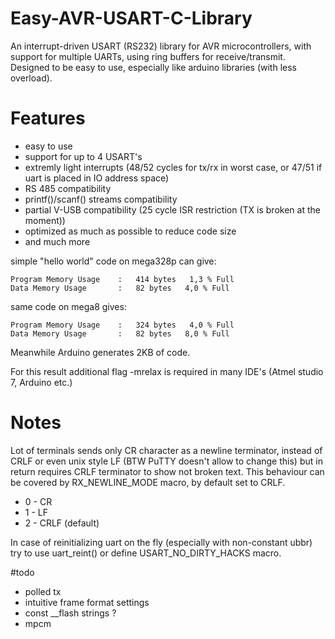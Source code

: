 # Easy-AVR-USART-C-Library
An interrupt-driven USART (RS232) library for AVR microcontrollers, with support for multiple UARTs, using ring
buffers for receive/transmit. Designed to be easy to use, especially like arduino libraries (with less overload).

# Features
- easy to use
- support for up to 4 USART's
- extremly light interrupts (48/52 cycles for tx/rx in worst case, or 47/51 if uart is placed in IO address space)
- RS 485 compatibility
- printf()/scanf() streams compatibility
- partial V-USB compatibility (25 cycle ISR restriction (TX is broken at the moment))
- optimized as much as possible to reduce code size
- and much more

simple "hello world" code on mega328p can give:

	Program Memory Usage 	:	414 bytes   1,3 % Full
	Data Memory Usage 		:	82 bytes   4,0 % Full

same code on mega8 gives:

	Program Memory Usage 	:	324 bytes   4,0 % Full
	Data Memory Usage 		:	82 bytes   8,0 % Full

Meanwhile Arduino generates 2KB of code.

For this result additional flag -mrelax is required in many IDE's (Atmel studio 7, Arduino etc.)

# Notes
Lot of terminals sends only CR character as a newline terminator, instead of CRLF or even unix style LF
(BTW PuTTY doesn't allow to change this) but in return requires CRLF terminator to show not broken text.
This behaviour can be covered by RX_NEWLINE_MODE macro, by default set to CRLF.

- 0 - CR
- 1 - LF
- 2 - CRLF (default)

In case of reinitializing uart on the fly (especially with non-constant ubbr) try to use uart_reint() or define USART_NO_DIRTY_HACKS macro.

#todo
- polled tx
- intuitive frame format settings
- const __flash strings ?
- mpcm